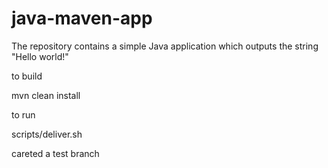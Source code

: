 # java-maven-app


The repository contains a simple Java application which outputs the string
"Hello world!"


to build

mvn clean install


to run

scripts/deliver.sh

careted a test branch

